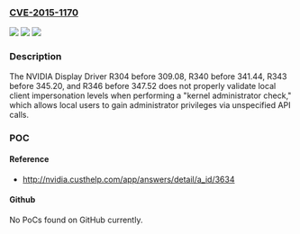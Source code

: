 ### [CVE-2015-1170](https://cve.mitre.org/cgi-bin/cvename.cgi?name=CVE-2015-1170)
![](https://img.shields.io/static/v1?label=Product&message=n%2Fa&color=blue)
![](https://img.shields.io/static/v1?label=Version&message=n%2Fa&color=blue)
![](https://img.shields.io/static/v1?label=Vulnerability&message=n%2Fa&color=brighgreen)

### Description

The NVIDIA Display Driver R304 before 309.08, R340 before 341.44, R343 before 345.20, and R346 before 347.52 does not properly validate local client impersonation levels when performing a "kernel administrator check," which allows local users to gain administrator privileges via unspecified API calls.

### POC

#### Reference
- http://nvidia.custhelp.com/app/answers/detail/a_id/3634

#### Github
No PoCs found on GitHub currently.

